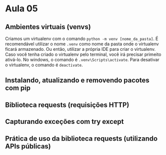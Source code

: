 # Aula 05

## Ambientes virtuais (venvs)
Criamos um virtualenv com o comando `python -m venv [nome_da_pasta]`. É recomendável utilizar o nome `.venv` como nome da pasta onde o virtualenv ficará armazenado. Ou então, utilizar a própria IDE para criar o virtualenv. Caso você tenha criado o virtualenv pelo terminal, você irá precisar primeito ativá-lo. No windows, o comando é `.venv\Scripts\activate`. Para desativar o virtualenv, o comando é `deactivate`.

## Instalando, atualizando e removendo pacotes com pip

## Biblioteca requests (requisições HTTP)

## Capturando exceções com try except

## Prática de uso da biblioteca requests (utilizando APIs públicas)